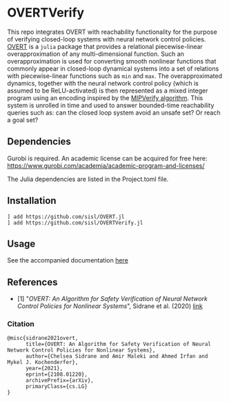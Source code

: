 # OVERTVerify

This repo integrates OVERT with reachability functionality for the purpose of verifying closed-loop systems with neural network control policies.
[OVERT](https://github.com/sisl/OVERT.jl) is a `julia` package that provides a relational piecewise-linear overapproximation of any multi-dimensional function. 
Such an overapproximation is used for converting smooth nonlinear functions that commonly appear in closed-loop dynamical systems into a set of relations with piecewise-linear functions such as `min` and `max`. 
The overapproximated dynamics, together with the neural network control policy (which is assumed to be ReLU-activated) is then represented as a mixed integer program using an encoding inspired by the [MIPVerify algorithm](https://arxiv.org/abs/1711.07356).
This system is unrolled in time and used to answer bounded-time reachability queries such as: can the closed loop system avoid an unsafe set? Or reach a goal set?

## Dependencies
Gurobi is required. An academic license can be acquired for free here: 
https://www.gurobi.com/academia/academic-program-and-licenses/

The Julia dependencies are listed in the Project.toml file.

## Installation
```
] add https://github.com/sisl/OVERT.jl
] add https://github.com/sisl/OVERTVerify.jl
```

## Usage
See the accompanied documentation [here](docs/src/index.md)


## References

- [1] "*OVERT: An Algorithm for Safety Verification of Neural Network Control Policies for Nonlinear Systems*", Sidrane et al. (2020) [link](https://arxiv.org/abs/2108.01220)

### Citation
```
@misc{sidrane2021overt,
      title={OVERT: An Algorithm for Safety Verification of Neural Network Control Policies for Nonlinear Systems}, 
      author={Chelsea Sidrane and Amir Maleki and Ahmed Irfan and Mykel J. Kochenderfer},
      year={2021},
      eprint={2108.01220},
      archivePrefix={arXiv},
      primaryClass={cs.LG}
}
```
